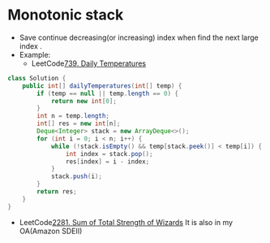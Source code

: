 # Monotonic stack

- Save continue decreasing(or increasing) index when find the next large index .
- Example: 
  - LeetCode[739. Daily Temperatures](https://leetcode.com/problems/daily-temperatures/)
```java
class Solution {
    public int[] dailyTemperatures(int[] temp) {
        if (temp == null || temp.length == 0) {
            return new int[0];
        }
        int n = temp.length;
        int[] res = new int[n];
        Deque<Integer> stack = new ArrayDeque<>();
        for (int i = 0; i < n; i++) {
            while (!stack.isEmpty() && temp[stack.peek()] < temp[i]) {
                int index = stack.pop();
                res[index] = i - index;
            }
            stack.push(i);
        }
        return res;
    }
}
```
  - LeetCode[2281. Sum of Total Strength of Wizards](https://leetcode.com/problems/sum-of-total-strength-of-wizards/) It is also in my OA(Amazon SDEII)
